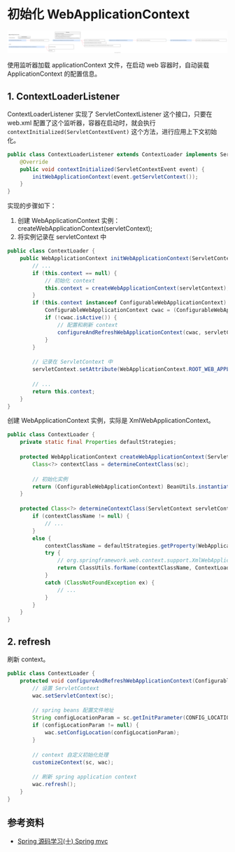 <!-- ---
title: 初始化 WebApplicationContext
date: 2022-01-23 15:49:12
category: java100, springmvc, code
--- -->

# 初始化 WebApplicationContext

![](draw/springmvc_context.svg)


使用监听器加载 applicationContext 文件，在启动 web 容器时，自动装载 ApplicationContext 的配置信息。

## 1. ContextLoaderListener

ContextLoaderListener 实现了 ServletContextListener 这个接口，只要在 web.xml 配置了这个监听器，容器在启动时，就会执行 `contextInitialized(ServletContextEvent)` 这个方法，进行应用上下文初始化。

```java
public class ContextLoaderListener extends ContextLoader implements ServletContextListener {
    @Override
	public void contextInitialized(ServletContextEvent event) {
		initWebApplicationContext(event.getServletContext());
	}
}
```

实现的步骤如下：

1. 创建 WebApplicationContext 实例： createWebApplicationContext(servletContext);
2. 将实例记录在 servletContext 中

```java
public class ContextLoader {
	public WebApplicationContext initWebApplicationContext(ServletContext servletContext) {
        // ...
        if (this.context == null) {
            // 初始化 context
            this.context = createWebApplicationContext(servletContext);
        }
        if (this.context instanceof ConfigurableWebApplicationContext) {
            ConfigurableWebApplicationContext cwac = (ConfigurableWebApplicationContext) this.context;
            if (!cwac.isActive()) {
                // 配置和刷新 context
                configureAndRefreshWebApplicationContext(cwac, servletContext);
            }
        }

        // 记录在 ServletContext 中
        servletContext.setAttribute(WebApplicationContext.ROOT_WEB_APPLICATION_CONTEXT_ATTRIBUTE, this.context);

        // ...
        return this.context;
    }
}
```

创建 WebApplicationContext 实例，实际是 XmlWebApplicationContext。

```java
public class ContextLoader {
    private static final Properties defaultStrategies;

	protected WebApplicationContext createWebApplicationContext(ServletContext sc) {
		Class<?> contextClass = determineContextClass(sc);

        // 初始化实例
		return (ConfigurableWebApplicationContext) BeanUtils.instantiateClass(contextClass);
	}

	protected Class<?> determineContextClass(ServletContext servletContext) {
		if (contextClassName != null) {
			// ...
		}
		else {
			contextClassName = defaultStrategies.getProperty(WebApplicationContext.class.getName());
			try {
                // org.springframework.web.context.support.XmlWebApplicationContext
				return ClassUtils.forName(contextClassName, ContextLoader.class.getClassLoader());
			}
			catch (ClassNotFoundException ex) {
				// ...
			}
		}
	}
}
```

## 2. refresh

刷新 context。

```java
public class ContextLoader {
    protected void configureAndRefreshWebApplicationContext(ConfigurableWebApplicationContext wac, ServletContext sc) {
        // 设置 ServletContext 
        wac.setServletContext(sc);

        // spring beans 配置文件地址
		String configLocationParam = sc.getInitParameter(CONFIG_LOCATION_PARAM);
		if (configLocationParam != null) {
			wac.setConfigLocation(configLocationParam);
		}

		// context 自定义初始化处理
		customizeContext(sc, wac);

        // 刷新 spring application context
		wac.refresh();
	}
}
```


## 参考资料

- [Spring 源码学习(十) Spring mvc](http://www.justdojava.com/2019/07/21/spring-analysis-note-10)

